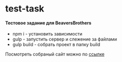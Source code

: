 # test-task
#### Тестовое задание для BeaversBrothers

* npm i - установить зависимости
* gulp - запустить сервер и слежение за файлами
* gulp build - собрать проект в папку build

Посмотреть собраный сайт можно по [ссылке](http://mi5ha6in.pythonanywhere.com/beaversbrothers/)
